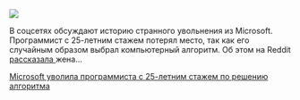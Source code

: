 <!--2025-05-22 14:06:43-->
<div class="yb">
  <div class="rss habr"><img src="https://habrastorage.org/getpro/habr/upload_files/d98/a63/2b5/d98a632b5aad70b7fadfdcf150ac40a3.jpg" /><p>В соцсетях обсуждают историю странного увольнения из Microsoft. Программист с 25-летним стажем потерял место, так как его случайным образом выбрал компьютерный алгоритм. Об этом на Reddit <a href="https://www.reddit.com/r/TrueOffMyChest/comments/1knj1sd/my_husband_was_laid_off_from_microsoft_by_an/" rel="noopener noreferrer nofollow">рассказала </a>жена... <p class="titl"><a href="https://habr.com/ru/news/911916/?utm_source=habrahabr&utm_medium=rss&utm_campaign=911916">Microsoft уволила программиста с 25-летним стажем по решению алгоритма</a></p></div>
</div>
